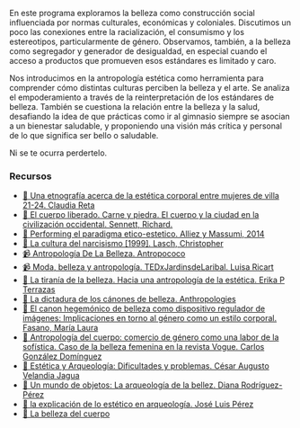 <!--
.. title: 💅👗 La niña bonita
.. slug: 2024-09-30-la-nina-bonita
.. date: 2024-09-28 00:00:00 UTC-03:00
.. tags: Belleza, Estética
.. link:
.. description:
.. type: text
-->

En este programa exploramos la belleza como construcción social influenciada por normas culturales, económicas y coloniales. Discutimos un poco las conexiones entre la racialización, el consumismo y los estereotipos, particularmente de género. Observamos, también, a la belleza como segregador y generador de desigualdad, en especial cuando el acceso a productos que promueven esos estándares es limitado y caro.

Nos introducimos en la antropología estética como herramienta para comprender cómo distintas culturas perciben la belleza y el arte. Se analiza el empoderamiento a través de la reinterpretación de los estándares de belleza. También se cuestiona la relación entre la belleza y la salud, desafiando la idea de que prácticas como ir al gimnasio siempre se asocian a un bienestar saludable, y proponiendo una visión más crítica y personal de lo que significa ser bello o saludable.

Ni se te ocurra perdertelo.

### Recursos

- [📖 Una etnografía acerca de la estética corporal entre mujeres de villa 21-24. Claudia Reta](http://antropologia.filo.uba.ar/sites/antropologia.filo.uba.ar/files/documentos/Reta%20-%20Tesis.pdf)
- [📖 El cuerpo liberado. Carne y piedra. El cuerpo y la ciudad en la civilización occidental. Sennett, Richard.](https://mega.nz/file/XApzGCBL#LPcADXMuK4RJJ0Nz7DSSQXmaAb-DZmM6IPnmuYIoC0o)
- [📖 Performing el paradigma etico-estetico. Alliez y Massumi, 2014](https://mega.nz/file/CVwk0BSR#3g74BQ8DmWMJY0tgTXD4uHmI_DVboj8mgGMUpzzSfuA)
- [📖 La cultura del narcisismo [1999]. Lasch, Christopher](https://mega.nz/file/7NIiXLAL#a7XOJmH1meedZYH8Hhm2Bd58UGGRJatOXZOs4XyIRdw)
- [📹 Antropología De La Belleza. Antropococo](https://www.youtube.com/watch?v=7xl0ycdnask)
- [📹 Moda, belleza y antropología. TEDxJardinsdeLaribal. Luisa Ricart](https://www.youtube.com/watch?v=7xlcHkSq07Y)
- [📖 La tiranía de la belleza. Hacia una antropología de la estética. Erika P Terrazas](https://www.academia.edu/40288371/La_tiran%C3%ADa_de_la_belleza_Hacia_una_antropolog%C3%ADa_de_la_est%C3%A9tica)
- [📖 La dictadura de los cánones de belleza. Anthropologies](https://www.anthropologies.es/la-dictadura-de-los-canones-de-belleza/)
- [📖 El canon hegemónico de belleza como dispositivo regulador de imágenes: Implicaciones en torno al género como un estilo corporal. Fasano, María Laura](https://www.memoria.fahce.unlp.edu.ar/trab_eventos/ev.10801/ev.10801.pdf)
- [📖 Antropología del cuerpo: comercio de género como una labor de la sofística. Caso de la belleza femenina en la revista Vogue. Carlos González Domínguez](https://www.researchgate.net/publication/322404946_Antropologia_del_cuerpo_comercio_de_genero_como_una_labor_de_la_sofistica_Caso_de_la_belleza_femenina_en_la_revista_Vogue)
- [📖 Estética y Arqueología: Dificultades y problemas. César Augusto Velandia Jagua](https://www.researchgate.net/publication/270581608_Estetica_y_Arqueologia_Dificultades_y_problemas)
- [📖 Un mundo de objetos: La arqueología de la bellez. Diana Rodríguez-Pérez](https://www.academia.edu/10603632/Un_mundo_de_objetos_La_arqueolog%C3%ADa_de_la_belleza_A_World_of_Objects_The_Archaeology_of_Beauty)
- [📖 la explicación de lo estético en arqueología. José Luis Pérez](https://www.proquest.com/docview/236689483?sourcetype=Scholarly%20Journals)
- [📖 La belleza del cuerpo](https://www.marqalicante.com/contenido/publicaciones/pub_50.pdf)
